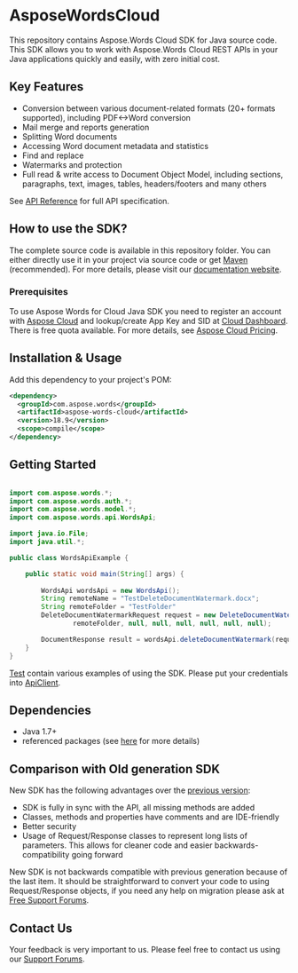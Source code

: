 # AsposeWordsCloud
This repository contains Aspose.Words Cloud SDK for Java source code. This SDK allows you to work with Aspose.Words Cloud REST APIs in your Java applications quickly and easily, with zero initial cost.

## Key Features
* Conversion between various document-related formats (20+ formats supported), including PDF<->Word conversion
* Mail merge and reports generation 
* Splitting Word documents
* Accessing Word document metadata and statistics
* Find and replace
* Watermarks and protection
* Full read & write access to Document Object Model, including sections, paragraphs, text, images, tables, headers/footers and many others

See [API Reference](https://apireference.aspose.cloud/words/) for full API specification.

## How to use the SDK?
The complete source code is available in this repository folder. You can either directly use it in your project via source code or get [Maven](https://mvnrepository.com/artifact/com.aspose/aspose-cloud-words) (recommended). For more details, please visit our [documentation website](https://docs.aspose.cloud/display/wordscloud/Available+SDKs).

### Prerequisites

To use Aspose Words for Cloud Java SDK you need to register an account with [Aspose Cloud](https://www.aspose.cloud/) and lookup/create App Key and SID at [Cloud Dashboard](https://dashboard.aspose.cloud/#/apps). There is free quota available. For more details, see [Aspose Cloud Pricing](https://purchase.aspose.cloud/pricing).

## Installation & Usage
Add this dependency to your project's POM:

```xml
<dependency>
  <groupId>com.aspose.words</groupId>
  <artifactId>aspose-words-cloud</artifactId>
  <version>18.9</version>
  <scope>compile</scope>
</dependency>
```

## Getting Started

```java

import com.aspose.words.*;
import com.aspose.words.auth.*;
import com.aspose.words.model.*;
import com.aspose.words.api.WordsApi;

import java.io.File;
import java.util.*;

public class WordsApiExample {

    public static void main(String[] args) {
        
        WordsApi wordsApi = new WordsApi();
        String remoteName = "TestDeleteDocumentWatermark.docx";
		String remoteFolder = "TestFolder"
		DeleteDocumentWatermarkRequest request = new DeleteDocumentWatermarkRequest(remoteName,
                remoteFolder, null, null, null, null, null, null);

        DocumentResponse result = wordsApi.deleteDocumentWatermark(request);
    }
}

```

[Test](src/test/java/com/aspose/words) contain various examples of using the SDK.
Please put your credentials into [ApiClient](src/main/java/com/aspose/words/ApiClient.java).

## Dependencies
- Java 1.7+
- referenced packages (see [here](pom.xml) for more details)

## Comparison with Old generation SDK
New SDK has the following advantages over the [previous version](https://github.com/aspose-words/Aspose.Words-for-Cloud):
+ SDK is fully in sync with the API, all missing methods are added
+ Classes, methods and properties have comments and are IDE-friendly
+ Better security
+ Usage of Request/Response classes to represent long lists of parameters. This allows for cleaner code and easier backwards-compatibility going forward

New SDK is not backwards compatible with previous generation because of the last item. It should be straightforward to convert your code to using Request/Response objects, if you need any help on migration please ask at [Free Support Forums](https://forum.aspose.cloud/c/words).

## Contact Us
Your feedback is very important to us. Please feel free to contact us using our [Support Forums](https://forum.aspose.cloud/c/words).
